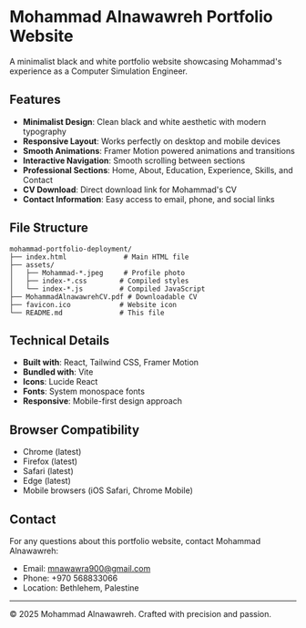 # Mohammad Alnawawreh Portfolio Website

A minimalist black and white portfolio website showcasing Mohammad's experience as a Computer Simulation Engineer.

## Features

- **Minimalist Design**: Clean black and white aesthetic with modern typography
- **Responsive Layout**: Works perfectly on desktop and mobile devices
- **Smooth Animations**: Framer Motion powered animations and transitions
- **Interactive Navigation**: Smooth scrolling between sections
- **Professional Sections**: Home, About, Education, Experience, Skills, and Contact
- **CV Download**: Direct download link for Mohammad's CV
- **Contact Information**: Easy access to email, phone, and social links


## File Structure

```
mohammad-portfolio-deployment/
├── index.html              # Main HTML file
├── assets/
│   ├── Mohammad-*.jpeg     # Profile photo
│   ├── index-*.css        # Compiled styles
│   └── index-*.js         # Compiled JavaScript
├── MohammadAlnawawrehCV.pdf # Downloadable CV
├── favicon.ico            # Website icon
└── README.md              # This file
```

## Technical Details

- **Built with**: React, Tailwind CSS, Framer Motion
- **Bundled with**: Vite
- **Icons**: Lucide React
- **Fonts**: System monospace fonts
- **Responsive**: Mobile-first design approach

## Browser Compatibility

- Chrome (latest)
- Firefox (latest)
- Safari (latest)
- Edge (latest)
- Mobile browsers (iOS Safari, Chrome Mobile)

## Contact

For any questions about this portfolio website, contact Mohammad Alnawawreh:
- Email: mnawawra900@gmail.com
- Phone: +970 568833066
- Location: Bethlehem, Palestine

---

© 2025 Mohammad Alnawawreh. Crafted with precision and passion.

